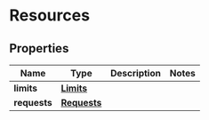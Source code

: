 

# Resources


## Properties

| Name | Type | Description | Notes |
|------------ | ------------- | ------------- | -------------|
|**limits** | [**Limits**](Limits.md) |  |  |
|**requests** | [**Requests**](Requests.md) |  |  |



